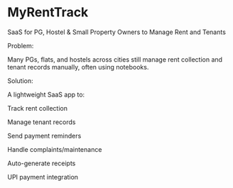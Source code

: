 # MyRentTrack
SaaS for PG, Hostel &amp; Small Property Owners to Manage Rent and Tenants

Problem:

Many PGs, flats, and hostels across cities still manage rent collection and tenant records manually, often using notebooks.

Solution:

A lightweight SaaS app to:

Track rent collection

Manage tenant records

Send payment reminders

Handle complaints/maintenance

Auto-generate receipts

UPI payment integration 

